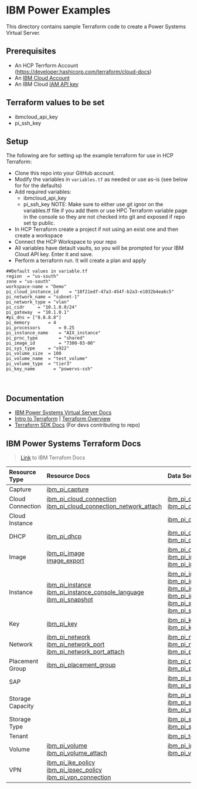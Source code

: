 # IBM Power Examples
This directory contains sample Terraform code to create a Power Systems Virtual Server.
​
## Prerequisites
- An HCP Terrform Account (https://developer.hashicorp.com/terraform/cloud-docs)
- An [IBM Cloud Account](https://cloud.ibm.com/registration)
- An IBM Cloud [IAM API key](https://cloud.ibm.com/docs/account?topic=account-userapikey)
​
## Terraform values to be set
 - ibmcloud_api_key
 - pi_ssh_key 

## Setup
The following are for setting up the example terraform for use in HCP Terraform:
 - Clone this repo into your GitHub account.
 - Modify the variables in `variables.tf` as needed or use as-is (see below for for the defaults) 
 - Add required variables:
     - ibmcloud_api_key
     - pi_ssh_key
   NOTE: Make sure to either use git ignor on the variables.tf file if you add them or use HPC Terraform variable page in the console so they are not checked into git and exposed if repo set          tp public.
 - In HCP Terraform create a project if not using an exist one and then create a workspace
 - Connect the HCP Workspace to your repo 
 - All variables have detault vaults, so you will be prompted for your IBM Cloud API key. Enter it and save. 
 - Perform a terraform run. It will create a plan and apply
 
```
##Default values in variable.tf 
region  = "us-south"
zone = "us-south"
workspace-name = "Demo"
pi_cloud_instance_id	= "10f21edf-47a3-454f-b2a3-e1032b4ea6c5"
pi_network_name	= "subnet-1"
pi_network_type = "vlan"
pi_cidr		= "10.1.0.0/24"
pi_gateway  = "10.1.0.1"
#pi_dns = ["8.8.8.8"]
pi_memory		= 4
pi_processors		= 0.25
pi_instance_name	= "AIX_instance"
pi_proc_type		= "shared"
pi_image_id 		= "7300-03-00"
pi_sys_type		= "s922"
pi_volume_size	= 100
pi_volume_name	= "test_volume"
pi_volume_type	= "tier3"
pi_key_name       = "powervs-ssh"
```


​


## Documentation
 - [IBM Power Systems Virtual Server Docs](https://cloud.ibm.com/docs/power-iaas?topic=power-iaas-getting-started)
 - [Intro to Terraform](https://www.terraform.io/intro) | [Terraform Overview](https://www.terraform.io/language)
 - [Terraform SDK Docs](https://pkg.go.dev/github.com/hashicorp/terraform-plugin-sdk) (For devs contributing to repo)
​
## IBM Power Systems Terraform Docs
> [Link](https://registry.terraform.io/providers/IBM-Cloud/ibm/latest/docs/resources/pi_capture) to IBM Terrafom Docs


| Resource Type | Resource Docs | Data Source Docs |
| :------------ |:------------- | :--------------- |
| Capture | [ibm_pi_capture](https://registry.terraform.io/providers/IBM-Cloud/ibm/latest/docs/resources/pi_capture) |  |
| Cloud Connection | [ibm_pi_cloud_connection](https://registry.terraform.io/providers/IBM-Cloud/ibm/latest/docs/resources/pi_cloud_connection)<br>[ibm_pi_cloud_connection_network_attach](https://registry.terraform.io/providers/IBM-Cloud/ibm/latest/docs/resources/pi_cloud_connection_network_attach) | [ibm_pi_cloud_connection](https://registry.terraform.io/providers/IBM-Cloud/ibm/latest/docs/data-sources/pi_cloud_connection)<br>[ibm_pi_cloud_connections](https://registry.terraform.io/providers/IBM-Cloud/ibm/latest/docs/data-sources/pi_cloud_connections) |
| Cloud Instance |  | [ibm_pi_cloud_instance](https://registry.terraform.io/providers/IBM-Cloud/ibm/latest/docs/data-sources/pi_cloud_instance) |
| DHCP | [ibm_pi_dhcp](https://registry.terraform.io/providers/IBM-Cloud/ibm/latest/docs/resources/pi_dhcp) | [ibm_pi_dhcp](https://registry.terraform.io/providers/IBM-Cloud/ibm/latest/docs/data-sources/pi_dhcp)<br>[ibm_pi_dhcps](https://registry.terraform.io/providers/IBM-Cloud/ibm/latest/docs/data-sources/pi_dhcps) |
| Image | [ibm_pi_image](https://registry.terraform.io/providers/IBM-Cloud/ibm/latest/docs/resources/pi_image)<br>[image_export](https://registry.terraform.io/providers/IBM-Cloud/ibm/latest/docs/resources/pi_image_export) | [ibm_pi_catalog_images](https://registry.terraform.io/providers/IBM-Cloud/ibm/latest/docs/data-sources/pi_catalog_images)<br>[ibm_pi_image](https://registry.terraform.io/providers/IBM-Cloud/ibm/latest/docs/data-sources/pi_image)<br>[ibm_pi_images](https://registry.terraform.io/providers/IBM-Cloud/ibm/latest/docs/data-sources/pi_images) |
| Instance | [ibm_pi_instance](https://registry.terraform.io/providers/IBM-Cloud/ibm/latest/docs/resources/pi_instance)<br>[ibm_pi_instance_console_language](https://registry.terraform.io/providers/IBM-Cloud/ibm/latest/docs/resources/pi_console_language)<br>[ibm_pi_snapshot](https://registry.terraform.io/providers/IBM-Cloud/ibm/latest/docs/resources/pi_snapshot) | [ibm_pi_instance](https://registry.terraform.io/providers/IBM-Cloud/ibm/latest/docs/data-sources/pi_instance)<br>[ibm_pi_instances](https://registry.terraform.io/providers/IBM-Cloud/ibm/latest/docs/data-sources/pi_instances)<br>[ibm_pi_instance_console_languages](https://registry.terraform.io/providers/IBM-Cloud/ibm/latest/docs/data-sources/pi_console_languages)<br>[ibm_pi_instance_ip](https://registry.terraform.io/providers/IBM-Cloud/ibm/latest/docs/data-sources/pi_instance_i)<br>[ibm_pi_snapshot](https://registry.terraform.io/providers/IBM-Cloud/ibm/latest/docs/data-sources/pi_pvm_snapshots)<br>[ibm_pi_snapshots](https://registry.terraform.io/providers/IBM-Cloud/ibm/latest/docs/data-sources/pi_pvm_snapshots) |
| Key | [ibm_pi_key](https://registry.terraform.io/providers/IBM-Cloud/ibm/latest/docs/resources/pi_key) | [ibm_pi_key](https://registry.terraform.io/providers/IBM-Cloud/ibm/latest/docs/data-sources/pi_key)<br>[ibm_pi_keys](https://registry.terraform.io/providers/IBM-Cloud/ibm/latest/docs/data-sources/pi_keys) |
| Network | [ibm_pi_network](https://registry.terraform.io/providers/IBM-Cloud/ibm/latest/docs/resources/pi_network)<br>[ibm_pi_network_port](https://registry.terraform.io/providers/IBM-Cloud/ibm/latest/docs/resources/pi_network_port)<br>[ibm_pi_network_port_attach](https://registry.terraform.io/providers/IBM-Cloud/ibm/latest/docs/resources/pi_network) | [ibm_pi_network](https://registry.terraform.io/providers/IBM-Cloud/ibm/latest/docs/data-sources/pi_network)<br>[ibm_pi_network_port](https://registry.terraform.io/providers/IBM-Cloud/ibm/latest/docs/data-sources/pi_network)<br>[ibm_pi_public_network](https://registry.terraform.io/providers/IBM-Cloud/ibm/latest/docs/data-sources/pi_public_network) |
| Placement Group | [ibm_pi_placement_group](https://registry.terraform.io/providers/IBM-Cloud/ibm/latest/docs/resources/pi_placement_group) | [ibm_pi_placement group](https://registry.terraform.io/providers/IBM-Cloud/ibm/latest/docs/data-sources/pi_placement_group)<br>[ibm_pi_placement_groups](https://registry.terraform.io/providers/IBM-Cloud/ibm/latest/docs/data-sources/pi_placement_groups) |
| SAP | | [ibm_pi_sap_profile](https://registry.terraform.io/providers/IBM-Cloud/ibm/latest/docs/data-sources/pi_sap_profile)<br>[ibm_pi_sap_profiles](https://registry.terraform.io/providers/IBM-Cloud/ibm/latest/docs/data-sources/pi_sap_profiles) |
| Storage Capacity | | [ibm_pi_storage_pool_capacity](https://registry.terraform.io/providers/IBM-Cloud/ibm/latest/docs/data-sources/pi_storage_pool_capacity)<br>[ibm_pi_storage_pools_capacity](https://registry.terraform.io/providers/IBM-Cloud/ibm/latest/docs/data-sources/pi_storage_pools_capacity)<br>[ibm_pi_system_pools]() |
| Storage Type | | [ibm_pi_storage_type_capacity](https://registry.terraform.io/providers/IBM-Cloud/ibm/latest/docs/data-sources/pi_storage_type_capacity)<br>[ibm_pi_storage_types_capacity](https://registry.terraform.io/providers/IBM-Cloud/ibm/latest/docs/data-sources/pi_storage_types_capacity) |
| Tenant | | [ibm_pi_tenant](https://registry.terraform.io/providers/IBM-Cloud/ibm/latest/docs/data-sources/pi_tenant) |
| Volume | [ibm_pi_volume](https://registry.terraform.io/providers/IBM-Cloud/ibm/latest/docs/resources/pi_volume)<br>[ibm_pi_volume_attach](https://registry.terraform.io/providers/IBM-Cloud/ibm/latest/docs/resources/pi_volume_attach) | [ibm_pi_instance_volumes](https://registry.terraform.io/providers/IBM-Cloud/ibm/latest/docs/data-sources/pi_instance_volumes)<br>[ibm_pi_volume](https://registry.terraform.io/providers/IBM-Cloud/ibm/latest/docs/data-sources/pi_volume) |
| VPN | [ibm_pi_ike_policy](https://registry.terraform.io/providers/IBM-Cloud/ibm/latest/docs/resources/pi_vpn_ike_policy)<br>[ibm_pi_ipsec_policy](https://registry.terraform.io/providers/IBM-Cloud/ibm/latest/docs/resources/pi_vpn_ipsec_policy)<br>[ibm_pi_vpn_connection](https://registry.terraform.io/providers/IBM-Cloud/ibm/latest/docs/resources/pi_vpn_connection) |  |
